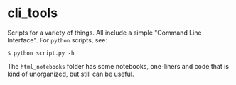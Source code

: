# cli_tools
Scripts for a variety of things. All include a simple "Command Line Interface".
For `python` scripts, see:
```terminal
$ python script.py -h
```

The `html_notebooks` folder has some notebooks, one-liners and code that is kind of 
unorganized, but still can be useful.
